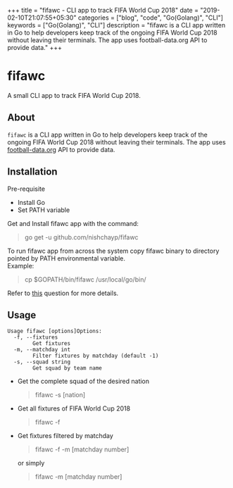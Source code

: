 +++
title = "fifawc - CLI app to track FIFA World Cup 2018"
date = "2019-02-10T21:07:55+05:30"
categories = ["blog", "code", "Go(Golang)", "CLI"]
keywords = ["Go(Golang)", "CLI"]
description = "fifawc is a CLI app written in Go to help developers keep track of the ongoing FIFA World Cup 2018 without leaving their terminals. The app uses football-data.org API to provide data."
+++

# fifawc
A small CLI app to track FIFA World Cup 2018.

## About
`fifawc` is a CLI app written in Go to help developers keep track of the ongoing FIFA World Cup 2018 without leaving their terminals. 
The app uses [football-data.org](https://www.football-data.org/) API to provide data.

## Installation
Pre-requisite
- Install Go
- Set PATH variable

Get and Install fifawc app with the command:
> go get -u github.com/nishchayp/fifawc

To run fifawc app from across the system copy fifawc binary to directory pointed by PATH environmental variable.\
Example:
> cp  $GOPATH/bin/fifawc /usr/local/go/bin/

Refer to [this](https://unix.stackexchange.com/questions/18304/how-to-run-my-own-program-without-specifying-its-path) question for more details.

## Usage
```
Usage fifawc [options]Options:
  -f, --fixtures
    	Get fixtures
  -m, --matchday int
    	Filter fixtures by matchday (default -1)
  -s, --squad string
    	Get squad by team name
```

- Get the complete squad of the desired nation
  > fifawc -s [nation]
- Get all fixtures of FIFA World Cup 2018
  > fifawc -f
- Get fixtures filtered by matchday
  > fifawc -f -m [matchday number]
  
  or simply
  > fifawc -m [matchday number]

